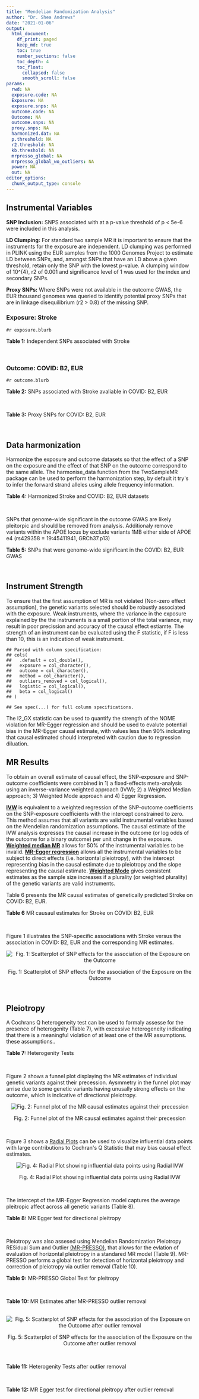 ```yaml
---
title: "Mendelian Randomization Analysis"
author: "Dr. Shea Andrews"
date: "2021-01-06"
output:
  html_document:
    df_print: paged
    keep_md: true
    toc: true
    number_sections: false
    toc_depth: 4
    toc_float:
      collapsed: false
      smooth_scroll: false
params:
  rwd: NA
  exposure.code: NA
  Exposure: NA
  exposure.snps: NA
  outcome.code: NA
  Outcome: NA
  outcome.snps: NA
  proxy.snps: NA
  harmonized.dat: NA
  p.threshold: NA
  r2.threshold: NA
  kb.threshold: NA
  mrpresso_global: NA
  mrpresso_global_wo_outliers: NA
  power: NA
  out: NA
editor_options:
  chunk_output_type: console
---
```







## Instrumental Variables
**SNP Inclusion:** SNPS associated with at a p-value threshold of p < 5e-6 were included in this analysis.
<br>

**LD Clumping:** For standard two sample MR it is important to ensure that the instruments for the exposure are independent. LD clumping was performed in PLINK using the EUR samples from the 1000 Genomes Project to estimate LD between SNPs, and, amongst SNPs that have an LD above a given threshold, retain only the SNP with the lowest p-value. A clumping window of 10^{4}, r2 of 0.001 and significance level of 1 was used for the index and secondary SNPs.
<br>

**Proxy SNPs:** Where SNPs were not available in the outcome GWAS, the EUR thousand genomes was queried to identify potential proxy SNPs that are in linkage disequilibrium (r2 > 0.8) of the missing SNP.
<br>

### Exposure: Stroke
`#r exposure.blurb`
<br>

**Table 1:** Independent SNPs associated with Stroke
<div data-pagedtable="false">
  <script data-pagedtable-source type="application/json">
{"columns":[{"label":["SNP"],"name":[1],"type":["chr"],"align":["left"]},{"label":["CHROM"],"name":[2],"type":["dbl"],"align":["right"]},{"label":["POS"],"name":[3],"type":["dbl"],"align":["right"]},{"label":["REF"],"name":[4],"type":["chr"],"align":["left"]},{"label":["ALT"],"name":[5],"type":["chr"],"align":["left"]},{"label":["AF"],"name":[6],"type":["dbl"],"align":["right"]},{"label":["BETA"],"name":[7],"type":["dbl"],"align":["right"]},{"label":["SE"],"name":[8],"type":["dbl"],"align":["right"]},{"label":["Z"],"name":[9],"type":["dbl"],"align":["right"]},{"label":["P"],"name":[10],"type":["dbl"],"align":["right"]},{"label":["N"],"name":[11],"type":["dbl"],"align":["right"]},{"label":["TRAIT"],"name":[12],"type":["chr"],"align":["left"]}],"data":[{"1":"rs1537407","2":"1","3":"3345705","4":"T","5":"C","6":"0.2016","7":"0.0662","8":"0.0131","9":"5.053440","10":"4.477e-07","11":"446696","12":"Stroke"},{"1":"rs17035646","2":"1","3":"10796547","4":"G","5":"A","6":"0.3514","7":"0.0522","8":"0.0096","9":"5.437500","10":"6.123e-08","11":"446696","12":"Stroke"},{"1":"rs12562305","2":"1","3":"60015280","4":"G","5":"A","6":"0.0722","7":"0.0882","8":"0.0188","9":"4.691489","10":"2.604e-06","11":"446696","12":"Stroke"},{"1":"rs72699046","2":"1","3":"113038761","4":"G","5":"C","6":"0.0824","7":"0.0897","8":"0.0171","9":"5.245614","10":"1.530e-07","11":"446696","12":"Stroke"},{"1":"rs11587860","2":"1","3":"156156951","4":"G","5":"C","6":"0.3545","7":"-0.0689","8":"0.0098","9":"-7.030612","10":"2.542e-12","11":"446696","12":"Stroke"},{"1":"rs7549874","2":"1","3":"203009634","4":"T","5":"C","6":"0.7132","7":"-0.0495","8":"0.0104","9":"-4.759620","10":"2.072e-06","11":"446696","12":"Stroke"},{"1":"rs114591768","2":"2","3":"20970309","4":"T","5":"C","6":"0.0111","7":"-0.3355","8":"0.0712","9":"-4.712080","10":"2.428e-06","11":"446696","12":"Stroke"},{"1":"rs72889922","2":"2","3":"173321704","4":"G","5":"A","6":"0.0150","7":"0.2504","8":"0.0535","9":"4.680374","10":"2.912e-06","11":"446696","12":"Stroke"},{"1":"rs57269940","2":"2","3":"206607700","4":"C","5":"T","6":"0.2773","7":"0.0499","8":"0.0108","9":"4.620370","10":"3.852e-06","11":"446696","12":"Stroke"},{"1":"rs12630390","2":"3","3":"141030543","4":"G","5":"A","6":"0.0407","7":"0.1184","8":"0.0256","9":"4.625000","10":"3.719e-06","11":"446696","12":"Stroke"},{"1":"rs10937513","2":"3","3":"191550504","4":"C","5":"A","6":"0.0610","7":"0.0989","8":"0.0197","9":"5.020305","10":"5.023e-07","11":"446696","12":"Stroke"},{"1":"rs79485249","2":"4","3":"55089870","4":"A","5":"C","6":"0.0722","7":"0.1021","8":"0.0200","9":"5.105000","10":"3.109e-07","11":"446696","12":"Stroke"},{"1":"rs2634074","2":"4","3":"111677041","4":"T","5":"A","6":"0.7885","7":"-0.0840","8":"0.0112","9":"-7.500000","10":"6.558e-14","11":"446696","12":"Stroke"},{"1":"rs34311906","2":"4","3":"113732090","4":"T","5":"C","6":"0.4011","7":"0.0548","8":"0.0108","9":"5.074070","10":"3.635e-07","11":"446696","12":"Stroke"},{"1":"rs2066864","2":"4","3":"155525695","4":"G","5":"A","6":"0.2455","7":"0.0562","8":"0.0106","9":"5.301887","10":"1.288e-07","11":"446696","12":"Stroke"},{"1":"rs6872625","2":"5","3":"3092254","4":"G","5":"T","6":"0.2381","7":"0.0510","8":"0.0111","9":"4.594595","10":"4.206e-06","11":"446696","12":"Stroke"},{"1":"rs147076266","2":"5","3":"62723814","4":"A","5":"G","6":"0.0155","7":"0.2051","8":"0.0443","9":"4.629800","10":"3.558e-06","11":"446696","12":"Stroke"},{"1":"rs79332111","2":"5","3":"85398495","4":"T","5":"C","6":"0.1195","7":"0.0661","8":"0.0145","9":"4.558620","10":"4.853e-06","11":"446696","12":"Stroke"},{"1":"rs11957829","2":"5","3":"121515195","4":"A","5":"G","6":"0.1685","7":"-0.0616","8":"0.0128","9":"-4.812500","10":"1.513e-06","11":"446696","12":"Stroke"},{"1":"rs2585193","2":"5","3":"126641770","4":"G","5":"A","6":"0.6842","7":"0.0504","8":"0.0098","9":"5.142857","10":"2.451e-07","11":"446696","12":"Stroke"},{"1":"rs2060213","2":"5","3":"137957814","4":"T","5":"C","6":"0.2444","7":"0.0523","8":"0.0108","9":"4.842590","10":"1.283e-06","11":"446696","12":"Stroke"},{"1":"rs11242678","2":"6","3":"1337180","4":"C","5":"T","6":"0.2551","7":"0.0643","8":"0.0105","9":"6.123810","10":"8.708e-10","11":"446696","12":"Stroke"},{"1":"rs35276016","2":"6","3":"24740789","4":"C","5":"T","6":"0.0851","7":"0.0984","8":"0.0184","9":"5.347826","10":"9.308e-08","11":"446696","12":"Stroke"},{"1":"rs4151702","2":"6","3":"36645988","4":"G","5":"C","6":"0.2000","7":"-0.0551","8":"0.0117","9":"-4.709402","10":"2.626e-06","11":"446696","12":"Stroke"},{"1":"rs9386182","2":"6","3":"147691069","4":"A","5":"T","6":"0.5032","7":"0.0467","8":"0.0102","9":"4.578430","10":"4.224e-06","11":"446696","12":"Stroke"},{"1":"rs2107595","2":"7","3":"19049388","4":"G","5":"A","6":"0.1671","7":"0.0803","8":"0.0121","9":"6.636364","10":"3.586e-11","11":"446696","12":"Stroke"},{"1":"rs42039","2":"7","3":"92244422","4":"C","5":"T","6":"0.2455","7":"-0.0574","8":"0.0110","9":"-5.218182","10":"1.645e-07","11":"446696","12":"Stroke"},{"1":"rs75630045","2":"7","3":"115508909","4":"G","5":"A","6":"0.0144","7":"0.2002","8":"0.0430","9":"4.655814","10":"3.293e-06","11":"446696","12":"Stroke"},{"1":"rs1549758","2":"7","3":"150695726","4":"T","5":"C","6":"0.6875","7":"-0.0532","8":"0.0104","9":"-5.115380","10":"3.109e-07","11":"446696","12":"Stroke"},{"1":"rs2978551","2":"8","3":"62148943","4":"C","5":"T","6":"0.3390","7":"0.0446","8":"0.0096","9":"4.645833","10":"3.389e-06","11":"446696","12":"Stroke"},{"1":"rs1537375","2":"9","3":"22116071","4":"T","5":"C","6":"0.5021","7":"0.0519","8":"0.0091","9":"5.703300","10":"1.241e-08","11":"446696","12":"Stroke"},{"1":"rs147861947","2":"9","3":"112599050","4":"A","5":"G","6":"0.0369","7":"-0.1342","8":"0.0293","9":"-4.580200","10":"4.512e-06","11":"446696","12":"Stroke"},{"1":"rs635634","2":"9","3":"136155000","4":"C","5":"T","6":"0.1907","7":"0.0685","8":"0.0126","9":"5.436508","10":"6.032e-08","11":"446696","12":"Stroke"},{"1":"rs10883926","2":"10","3":"105608838","4":"G","5":"A","6":"0.6028","7":"0.0503","8":"0.0094","9":"5.351064","10":"8.150e-08","11":"446696","12":"Stroke"},{"1":"rs2284665","2":"10","3":"124226630","4":"G","5":"T","6":"0.2145","7":"-0.0602","8":"0.0111","9":"-5.423423","10":"5.986e-08","11":"446696","12":"Stroke"},{"1":"rs7124178","2":"11","3":"9283278","4":"T","5":"C","6":"0.2477","7":"0.0524","8":"0.0107","9":"4.897200","10":"8.982e-07","11":"446696","12":"Stroke"},{"1":"rs60102266","2":"11","3":"15427364","4":"T","5":"C","6":"0.0565","7":"0.0954","8":"0.0201","9":"4.746270","10":"2.090e-06","11":"446696","12":"Stroke"},{"1":"rs475937","2":"11","3":"102687700","4":"A","5":"C","6":"0.8682","7":"-0.0757","8":"0.0137","9":"-5.525550","10":"2.916e-08","11":"446696","12":"Stroke"},{"1":"rs36053597","2":"11","3":"124606484","4":"C","5":"T","6":"0.1688","7":"0.0610","8":"0.0121","9":"5.041322","10":"4.553e-07","11":"446696","12":"Stroke"},{"1":"rs7294375","2":"12","3":"90247390","4":"T","5":"G","6":"0.2711","7":"0.0530","8":"0.0104","9":"5.096150","10":"3.330e-07","11":"446696","12":"Stroke"},{"1":"rs10774624","2":"12","3":"111833788","4":"G","5":"A","6":"0.5285","7":"-0.0654","8":"0.0094","9":"-6.957447","10":"4.042e-12","11":"446696","12":"Stroke"},{"1":"rs79280766","2":"12","3":"122633031","4":"G","5":"A","6":"0.0362","7":"0.1434","8":"0.0303","9":"4.732673","10":"2.197e-06","11":"446696","12":"Stroke"},{"1":"rs4942561","2":"13","3":"47209347","4":"G","5":"T","6":"0.7581","7":"0.0640","8":"0.0107","9":"5.981308","10":"2.048e-09","11":"446696","12":"Stroke"},{"1":"rs650724","2":"13","3":"110804809","4":"G","5":"A","6":"0.0938","7":"-0.0793","8":"0.0167","9":"-4.748503","10":"2.174e-06","11":"446696","12":"Stroke"},{"1":"rs4886564","2":"15","3":"78530837","4":"T","5":"C","6":"0.1299","7":"0.0653","8":"0.0138","9":"4.731880","10":"2.367e-06","11":"446696","12":"Stroke"},{"1":"rs34416434","2":"16","3":"73034906","4":"C","5":"T","6":"0.0472","7":"-0.1155","8":"0.0239","9":"-4.832636","10":"1.389e-06","11":"446696","12":"Stroke"},{"1":"rs12445022","2":"16","3":"87575332","4":"G","5":"A","6":"0.3346","7":"0.0520","8":"0.0098","9":"5.306122","10":"1.026e-07","11":"446696","12":"Stroke"},{"1":"rs117426542","2":"17","3":"39815758","4":"G","5":"A","6":"0.0309","7":"0.1487","8":"0.0310","9":"4.796774","10":"1.564e-06","11":"446696","12":"Stroke"},{"1":"rs7219031","2":"17","3":"56445908","4":"G","5":"A","6":"0.1933","7":"0.0596","8":"0.0116","9":"5.137931","10":"2.585e-07","11":"446696","12":"Stroke"},{"1":"rs8103309","2":"19","3":"11174935","4":"T","5":"C","6":"0.3446","7":"-0.0522","8":"0.0103","9":"-5.067960","10":"3.702e-07","11":"446696","12":"Stroke"}],"options":{"columns":{"min":{},"max":[10]},"rows":{"min":[10],"max":[10]},"pages":{}}}
  </script>
</div>
<br>

### Outcome: COVID: B2, EUR
`#r outcome.blurb`
<br>

**Table 2:** SNPs associated with Stroke avaliable in COVID: B2, EUR
<div data-pagedtable="false">
  <script data-pagedtable-source type="application/json">
{"columns":[{"label":["SNP"],"name":[1],"type":["chr"],"align":["left"]},{"label":["CHROM"],"name":[2],"type":["dbl"],"align":["right"]},{"label":["POS"],"name":[3],"type":["dbl"],"align":["right"]},{"label":["REF"],"name":[4],"type":["chr"],"align":["left"]},{"label":["ALT"],"name":[5],"type":["chr"],"align":["left"]},{"label":["AF"],"name":[6],"type":["dbl"],"align":["right"]},{"label":["BETA"],"name":[7],"type":["dbl"],"align":["right"]},{"label":["SE"],"name":[8],"type":["dbl"],"align":["right"]},{"label":["Z"],"name":[9],"type":["dbl"],"align":["right"]},{"label":["P"],"name":[10],"type":["dbl"],"align":["right"]},{"label":["N"],"name":[11],"type":["dbl"],"align":["right"]},{"label":["TRAIT"],"name":[12],"type":["chr"],"align":["left"]}],"data":[{"1":"rs1537407","2":"1","3":"3345705","4":"T","5":"C","6":"0.19720","7":"-0.02111300","8":"0.024656","9":"-0.856302726","10":"3.918e-01","11":"1876800","12":"COVID_B2__EUR"},{"1":"rs17035646","2":"1","3":"10796547","4":"G","5":"A","6":"0.35640","7":"-0.00014947","8":"0.020671","9":"-0.007230903","10":"9.942e-01","11":"1874819","12":"COVID_B2__EUR"},{"1":"rs12562305","2":"1","3":"60015280","4":"G","5":"A","6":"0.06719","7":"0.01738600","8":"0.038171","9":"0.455476671","10":"6.488e-01","11":"1876187","12":"COVID_B2__EUR"},{"1":"rs72699046","2":"1","3":"113038761","4":"G","5":"C","6":"0.08774","7":"0.02672000","8":"0.034336","9":"0.778191985","10":"4.365e-01","11":"1887477","12":"COVID_B2__EUR"},{"1":"rs11587860","2":"1","3":"156156951","4":"G","5":"C","6":"0.35930","7":"0.01394100","8":"0.020348","9":"0.685128760","10":"4.933e-01","11":"1876800","12":"COVID_B2__EUR"},{"1":"rs7549874","2":"1","3":"203009634","4":"T","5":"C","6":"0.72190","7":"0.02539300","8":"0.019396","9":"1.309187461","10":"1.905e-01","11":"1887477","12":"COVID_B2__EUR"},{"1":"rs114591768","2":"2","3":"20970309","4":"T","5":"C","6":"0.01061","7":"-0.00152970","8":"0.109100","9":"-0.014021082","10":"9.888e-01","11":"1851684","12":"COVID_B2__EUR"},{"1":"rs72889922","2":"2","3":"173321704","4":"G","5":"A","6":"0.01480","7":"-0.01264500","8":"0.074460","9":"-0.169822724","10":"8.652e-01","11":"1605647","12":"COVID_B2__EUR"},{"1":"rs57269940","2":"2","3":"206607700","4":"C","5":"T","6":"0.27300","7":"-0.00749690","8":"0.022144","9":"-0.338552204","10":"7.349e-01","11":"1876800","12":"COVID_B2__EUR"},{"1":"rs12630390","2":"3","3":"141030543","4":"G","5":"A","6":"0.04211","7":"0.04126000","8":"0.041293","9":"0.999200833","10":"3.177e-01","11":"1887477","12":"COVID_B2__EUR"},{"1":"rs10937513","2":"3","3":"191550504","4":"C","5":"A","6":"0.06243","7":"-0.06217200","8":"0.039121","9":"-1.589223179","10":"1.120e-01","11":"1886243","12":"COVID_B2__EUR"},{"1":"rs79485249","2":"4","3":"55089870","4":"A","5":"C","6":"0.06848","7":"0.02315300","8":"0.039456","9":"0.586805556","10":"5.573e-01","11":"1403027","12":"COVID_B2__EUR"},{"1":"rs2634074","2":"4","3":"111677041","4":"T","5":"A","6":"0.78170","7":"-0.00430380","8":"0.023069","9":"-0.186562053","10":"8.520e-01","11":"1877421","12":"COVID_B2__EUR"},{"1":"rs2066864","2":"4","3":"155525695","4":"G","5":"A","6":"0.24840","7":"-0.02773500","8":"0.020660","9":"-1.342449177","10":"1.794e-01","11":"1887477","12":"COVID_B2__EUR"},{"1":"rs6872625","2":"5","3":"3092254","4":"G","5":"T","6":"0.23640","7":"0.03689200","8":"0.023249","9":"1.586820939","10":"1.126e-01","11":"1876800","12":"COVID_B2__EUR"},{"1":"rs147076266","2":"5","3":"62723814","4":"A","5":"G","6":"0.01548","7":"0.01380800","8":"0.075080","9":"0.183910495","10":"8.541e-01","11":"1645551","12":"COVID_B2__EUR"},{"1":"rs79332111","2":"5","3":"85398495","4":"T","5":"C","6":"0.11980","7":"-0.05590500","8":"0.030991","9":"-1.803910813","10":"7.125e-02","11":"1424687","12":"COVID_B2__EUR"},{"1":"rs11957829","2":"5","3":"121515195","4":"A","5":"G","6":"0.17040","7":"-0.00415170","8":"0.024947","9":"-0.166420812","10":"8.678e-01","11":"1877421","12":"COVID_B2__EUR"},{"1":"rs2585193","2":"5","3":"126641770","4":"G","5":"A","6":"0.67500","7":"-0.01408800","8":"0.018881","9":"-0.746146920","10":"4.556e-01","11":"1886856","12":"COVID_B2__EUR"},{"1":"rs2060213","2":"5","3":"137957814","4":"T","5":"C","6":"0.24630","7":"-0.03526400","8":"0.023956","9":"-1.472032059","10":"1.410e-01","11":"1582179","12":"COVID_B2__EUR"},{"1":"rs11242678","2":"6","3":"1337180","4":"C","5":"T","6":"0.25720","7":"0.01828500","8":"0.020596","9":"0.887793746","10":"3.746e-01","11":"1886864","12":"COVID_B2__EUR"},{"1":"rs35276016","2":"6","3":"24740789","4":"C","5":"T","6":"0.09025","7":"0.03117800","8":"0.039827","9":"0.782835765","10":"4.337e-01","11":"1858593","12":"COVID_B2__EUR"},{"1":"rs4151702","2":"6","3":"36645988","4":"G","5":"C","6":"0.19650","7":"0.01534900","8":"0.021309","9":"0.720305974","10":"4.713e-01","11":"1887477","12":"COVID_B2__EUR"},{"1":"rs9386182","2":"6","3":"147691069","4":"A","5":"T","6":"0.52830","7":"-0.04449800","8":"0.022789","9":"-1.952608715","10":"5.086e-02","11":"719374","12":"COVID_B2__EUR"},{"1":"rs2107595","2":"7","3":"19049388","4":"G","5":"A","6":"0.16940","7":"0.02011800","8":"0.026663","9":"0.754528748","10":"4.505e-01","11":"1874184","12":"COVID_B2__EUR"},{"1":"rs42039","2":"7","3":"92244422","4":"C","5":"T","6":"0.24430","7":"0.00688810","8":"0.020075","9":"0.343118306","10":"7.315e-01","11":"1886864","12":"COVID_B2__EUR"},{"1":"rs75630045","2":"7","3":"115508909","4":"G","5":"A","6":"0.01417","7":"0.08133600","8":"0.077321","9":"1.051926385","10":"2.928e-01","11":"1882674","12":"COVID_B2__EUR"},{"1":"rs1549758","2":"7","3":"150695726","4":"T","5":"C","6":"0.70020","7":"0.00356290","8":"0.021931","9":"0.162459532","10":"8.709e-01","11":"1876800","12":"COVID_B2__EUR"},{"1":"rs2978551","2":"8","3":"62148943","4":"C","5":"T","6":"0.35240","7":"-0.00349450","8":"0.021164","9":"-0.165115290","10":"8.689e-01","11":"1874805","12":"COVID_B2__EUR"},{"1":"rs1537375","2":"9","3":"22116071","4":"T","5":"C","6":"0.48720","7":"-0.00636640","8":"0.018091","9":"-0.351909789","10":"7.249e-01","11":"1887477","12":"COVID_B2__EUR"},{"1":"rs147861947","2":"9","3":"112599050","4":"A","5":"G","6":"0.03797","7":"0.09471800","8":"0.055499","9":"1.706661381","10":"8.788e-02","11":"1859206","12":"COVID_B2__EUR"},{"1":"rs635634","2":"9","3":"136155000","4":"C","5":"T","6":"0.18700","7":"0.12520000","8":"0.023627","9":"5.299020000","10":"1.165e-07","11":"1877421","12":"COVID_B2__EUR"},{"1":"rs10883926","2":"10","3":"105608838","4":"G","5":"A","6":"0.60170","7":"0.01766000","8":"0.017795","9":"0.992413599","10":"3.210e-01","11":"1887477","12":"COVID_B2__EUR"},{"1":"rs2284665","2":"10","3":"124226630","4":"G","5":"T","6":"0.22740","7":"-0.01175900","8":"0.021126","9":"-0.556612705","10":"5.778e-01","11":"1887477","12":"COVID_B2__EUR"},{"1":"rs7124178","2":"11","3":"9283278","4":"T","5":"C","6":"0.23950","7":"0.00893480","8":"0.020036","9":"0.445937313","10":"6.556e-01","11":"1648766","12":"COVID_B2__EUR"},{"1":"rs60102266","2":"11","3":"15427364","4":"T","5":"C","6":"0.05931","7":"0.00129580","8":"0.038254","9":"0.033873582","10":"9.730e-01","11":"1887477","12":"COVID_B2__EUR"},{"1":"rs475937","2":"11","3":"102687700","4":"A","5":"C","6":"0.85160","7":"0.01758500","8":"0.027820","9":"0.632099209","10":"5.273e-01","11":"1877421","12":"COVID_B2__EUR"},{"1":"rs36053597","2":"11","3":"124606484","4":"C","5":"T","6":"0.16480","7":"-0.04859700","8":"0.023824","9":"-2.039833781","10":"4.137e-02","11":"1887477","12":"COVID_B2__EUR"},{"1":"rs7294375","2":"12","3":"90247390","4":"T","5":"G","6":"0.28140","7":"-0.00664790","8":"0.022452","9":"-0.296093889","10":"7.672e-01","11":"1874192","12":"COVID_B2__EUR"},{"1":"rs10774624","2":"12","3":"111833788","4":"G","5":"A","6":"0.52460","7":"0.03414000","8":"0.020533","9":"1.662689329","10":"9.637e-02","11":"1599773","12":"COVID_B2__EUR"},{"1":"rs79280766","2":"12","3":"122633031","4":"G","5":"A","6":"0.03855","7":"0.06756600","8":"0.051296","9":"1.317178727","10":"1.878e-01","11":"1886864","12":"COVID_B2__EUR"},{"1":"rs4942561","2":"13","3":"47209347","4":"G","5":"T","6":"0.75530","7":"-0.03675800","8":"0.020637","9":"-1.781169744","10":"7.489e-02","11":"1887477","12":"COVID_B2__EUR"},{"1":"rs650724","2":"13","3":"110804809","4":"G","5":"A","6":"0.08968","7":"-0.00973690","8":"0.033666","9":"-0.289220579","10":"7.724e-01","11":"1876187","12":"COVID_B2__EUR"},{"1":"rs4886564","2":"15","3":"78530837","4":"T","5":"C","6":"0.13800","7":"0.01587800","8":"0.028105","9":"0.564952855","10":"5.721e-01","11":"1876800","12":"COVID_B2__EUR"},{"1":"rs34416434","2":"16","3":"73034906","4":"C","5":"T","6":"0.04352","7":"-0.04568000","8":"0.039746","9":"-1.149298043","10":"2.504e-01","11":"1887477","12":"COVID_B2__EUR"},{"1":"rs12445022","2":"16","3":"87575332","4":"G","5":"A","6":"0.32930","7":"0.03026000","8":"0.020774","9":"1.456628478","10":"1.452e-01","11":"1874805","12":"COVID_B2__EUR"},{"1":"rs117426542","2":"17","3":"39815758","4":"G","5":"A","6":"0.03188","7":"0.10694000","8":"0.057946","9":"1.845511338","10":"6.496e-02","11":"1858593","12":"COVID_B2__EUR"},{"1":"rs7219031","2":"17","3":"56445908","4":"G","5":"A","6":"0.19440","7":"0.03211700","8":"0.025029","9":"1.283191498","10":"1.994e-01","11":"1149655","12":"COVID_B2__EUR"},{"1":"rs8103309","2":"19","3":"11174935","4":"T","5":"C","6":"0.33350","7":"0.06262700","8":"0.018093","9":"3.461393909","10":"5.375e-04","11":"1887477","12":"COVID_B2__EUR"},{"1":"rs34311906","2":"NA","3":"NA","4":"NA","5":"NA","6":"NA","7":"NA","8":"NA","9":"NA","10":"NA","11":"NA","12":"NA"}],"options":{"columns":{"min":{},"max":[10]},"rows":{"min":[10],"max":[10]},"pages":{}}}
  </script>
</div>
<br>

**Table 3:** Proxy SNPs for COVID: B2, EUR
<div data-pagedtable="false">
  <script data-pagedtable-source type="application/json">
{"columns":[{"label":["proxy.outcome"],"name":[1],"type":["lgl"],"align":["right"]},{"label":["target_snp"],"name":[2],"type":["chr"],"align":["left"]},{"label":["proxy_snp"],"name":[3],"type":["lgl"],"align":["right"]},{"label":["ld.r2"],"name":[4],"type":["lgl"],"align":["right"]},{"label":["Dprime"],"name":[5],"type":["lgl"],"align":["right"]},{"label":["ref.proxy"],"name":[6],"type":["lgl"],"align":["right"]},{"label":["alt.proxy"],"name":[7],"type":["lgl"],"align":["right"]},{"label":["CHROM"],"name":[8],"type":["lgl"],"align":["right"]},{"label":["POS"],"name":[9],"type":["lgl"],"align":["right"]},{"label":["ALT.proxy"],"name":[10],"type":["lgl"],"align":["right"]},{"label":["REF.proxy"],"name":[11],"type":["lgl"],"align":["right"]},{"label":["AF"],"name":[12],"type":["lgl"],"align":["right"]},{"label":["BETA"],"name":[13],"type":["lgl"],"align":["right"]},{"label":["SE"],"name":[14],"type":["lgl"],"align":["right"]},{"label":["P"],"name":[15],"type":["lgl"],"align":["right"]},{"label":["N"],"name":[16],"type":["lgl"],"align":["right"]},{"label":["ref"],"name":[17],"type":["lgl"],"align":["right"]},{"label":["alt"],"name":[18],"type":["lgl"],"align":["right"]},{"label":["ALT"],"name":[19],"type":["lgl"],"align":["right"]},{"label":["REF"],"name":[20],"type":["lgl"],"align":["right"]},{"label":["PHASE"],"name":[21],"type":["lgl"],"align":["right"]}],"data":[{"1":"NA","2":"rs34311906","3":"NA","4":"NA","5":"NA","6":"NA","7":"NA","8":"NA","9":"NA","10":"NA","11":"NA","12":"NA","13":"NA","14":"NA","15":"NA","16":"NA","17":"NA","18":"NA","19":"NA","20":"NA","21":"NA"}],"options":{"columns":{"min":{},"max":[10]},"rows":{"min":[10],"max":[10]},"pages":{}}}
  </script>
</div>
<br>

## Data harmonization
Harmonize the exposure and outcome datasets so that the effect of a SNP on the exposure and the effect of that SNP on the outcome correspond to the same allele. The harmonise_data function from the TwoSampleMR package can be used to perform the harmonization step, by default it try's to infer the forward strand alleles using allele frequency information.
<br>

**Table 4:** Harmonized Stroke and COVID: B2, EUR datasets
<div data-pagedtable="false">
  <script data-pagedtable-source type="application/json">
{"columns":[{"label":["SNP"],"name":[1],"type":["chr"],"align":["left"]},{"label":["effect_allele.exposure"],"name":[2],"type":["chr"],"align":["left"]},{"label":["other_allele.exposure"],"name":[3],"type":["chr"],"align":["left"]},{"label":["effect_allele.outcome"],"name":[4],"type":["chr"],"align":["left"]},{"label":["other_allele.outcome"],"name":[5],"type":["chr"],"align":["left"]},{"label":["beta.exposure"],"name":[6],"type":["dbl"],"align":["right"]},{"label":["beta.outcome"],"name":[7],"type":["dbl"],"align":["right"]},{"label":["eaf.exposure"],"name":[8],"type":["dbl"],"align":["right"]},{"label":["eaf.outcome"],"name":[9],"type":["dbl"],"align":["right"]},{"label":["remove"],"name":[10],"type":["lgl"],"align":["right"]},{"label":["palindromic"],"name":[11],"type":["lgl"],"align":["right"]},{"label":["ambiguous"],"name":[12],"type":["lgl"],"align":["right"]},{"label":["id.outcome"],"name":[13],"type":["chr"],"align":["left"]},{"label":["chr.outcome"],"name":[14],"type":["dbl"],"align":["right"]},{"label":["pos.outcome"],"name":[15],"type":["dbl"],"align":["right"]},{"label":["se.outcome"],"name":[16],"type":["dbl"],"align":["right"]},{"label":["z.outcome"],"name":[17],"type":["dbl"],"align":["right"]},{"label":["pval.outcome"],"name":[18],"type":["dbl"],"align":["right"]},{"label":["samplesize.outcome"],"name":[19],"type":["dbl"],"align":["right"]},{"label":["outcome"],"name":[20],"type":["chr"],"align":["left"]},{"label":["mr_keep.outcome"],"name":[21],"type":["lgl"],"align":["right"]},{"label":["pval_origin.outcome"],"name":[22],"type":["chr"],"align":["left"]},{"label":["chr.exposure"],"name":[23],"type":["dbl"],"align":["right"]},{"label":["pos.exposure"],"name":[24],"type":["dbl"],"align":["right"]},{"label":["se.exposure"],"name":[25],"type":["dbl"],"align":["right"]},{"label":["z.exposure"],"name":[26],"type":["dbl"],"align":["right"]},{"label":["pval.exposure"],"name":[27],"type":["dbl"],"align":["right"]},{"label":["samplesize.exposure"],"name":[28],"type":["dbl"],"align":["right"]},{"label":["exposure"],"name":[29],"type":["chr"],"align":["left"]},{"label":["mr_keep.exposure"],"name":[30],"type":["lgl"],"align":["right"]},{"label":["pval_origin.exposure"],"name":[31],"type":["chr"],"align":["left"]},{"label":["id.exposure"],"name":[32],"type":["chr"],"align":["left"]},{"label":["action"],"name":[33],"type":["dbl"],"align":["right"]},{"label":["mr_keep"],"name":[34],"type":["lgl"],"align":["right"]},{"label":["pt"],"name":[35],"type":["dbl"],"align":["right"]},{"label":["pleitropy_keep"],"name":[36],"type":["lgl"],"align":["right"]},{"label":["mrpresso_RSSobs"],"name":[37],"type":["dbl"],"align":["right"]},{"label":["mrpresso_pval"],"name":[38],"type":["chr"],"align":["left"]},{"label":["mrpresso_keep"],"name":[39],"type":["lgl"],"align":["right"]}],"data":[{"1":"rs10774624","2":"A","3":"G","4":"A","5":"G","6":"-0.0654","7":"0.03414000","8":"0.5285","9":"0.52460","10":"FALSE","11":"FALSE","12":"FALSE","13":"FAUPY8","14":"12","15":"111833788","16":"0.020533","17":"1.662689329","18":"9.637e-02","19":"1599773","20":"covidhgi2020B2v5alleur","21":"TRUE","22":"reported","23":"12","24":"111833788","25":"0.0094","26":"-6.957447","27":"4.042e-12","28":"446696","29":"Malik2018as","30":"TRUE","31":"reported","32":"zMARR8","33":"2","34":"TRUE","35":"5e-06","36":"TRUE","37":"1.243930e-03","38":"1","39":"TRUE"},{"1":"rs10883926","2":"A","3":"G","4":"A","5":"G","6":"0.0503","7":"0.01766000","8":"0.6028","9":"0.60170","10":"FALSE","11":"FALSE","12":"FALSE","13":"FAUPY8","14":"10","15":"105608838","16":"0.017795","17":"0.992413599","18":"3.210e-01","19":"1887477","20":"covidhgi2020B2v5alleur","21":"TRUE","22":"reported","23":"10","24":"105608838","25":"0.0094","26":"5.351064","27":"8.150e-08","28":"446696","29":"Malik2018as","30":"TRUE","31":"reported","32":"zMARR8","33":"2","34":"TRUE","35":"5e-06","36":"TRUE","37":"3.238111e-04","38":"1","39":"TRUE"},{"1":"rs10937513","2":"A","3":"C","4":"A","5":"C","6":"0.0989","7":"-0.06217200","8":"0.0610","9":"0.06243","10":"FALSE","11":"FALSE","12":"FALSE","13":"FAUPY8","14":"3","15":"191550504","16":"0.039121","17":"-1.589223179","18":"1.120e-01","19":"1886243","20":"covidhgi2020B2v5alleur","21":"TRUE","22":"reported","23":"3","24":"191550504","25":"0.0197","26":"5.020305","27":"5.023e-07","28":"446696","29":"Malik2018as","30":"TRUE","31":"reported","32":"zMARR8","33":"2","34":"TRUE","35":"5e-06","36":"TRUE","37":"4.031139e-03","38":"1","39":"TRUE"},{"1":"rs11242678","2":"T","3":"C","4":"T","5":"C","6":"0.0643","7":"0.01828500","8":"0.2551","9":"0.25720","10":"FALSE","11":"FALSE","12":"FALSE","13":"FAUPY8","14":"6","15":"1337180","16":"0.020596","17":"0.887793746","18":"3.746e-01","19":"1886864","20":"covidhgi2020B2v5alleur","21":"TRUE","22":"reported","23":"6","24":"1337180","25":"0.0105","26":"6.123810","27":"8.708e-10","28":"446696","29":"Malik2018as","30":"TRUE","31":"reported","32":"zMARR8","33":"2","34":"TRUE","35":"5e-06","36":"TRUE","37":"3.500182e-04","38":"1","39":"TRUE"},{"1":"rs114591768","2":"C","3":"T","4":"C","5":"T","6":"-0.3355","7":"-0.00152970","8":"0.0111","9":"0.01061","10":"FALSE","11":"FALSE","12":"FALSE","13":"FAUPY8","14":"2","15":"20970309","16":"0.109100","17":"-0.014021082","18":"9.888e-01","19":"1851684","20":"covidhgi2020B2v5alleur","21":"TRUE","22":"reported","23":"2","24":"20970309","25":"0.0712","26":"-4.712080","27":"2.428e-06","28":"446696","29":"Malik2018as","30":"TRUE","31":"reported","32":"zMARR8","33":"2","34":"TRUE","35":"5e-06","36":"TRUE","37":"1.073741e-06","38":"1","39":"TRUE"},{"1":"rs11587860","2":"C","3":"G","4":"C","5":"G","6":"-0.0689","7":"0.01394100","8":"0.3545","9":"0.35930","10":"FALSE","11":"TRUE","12":"FALSE","13":"FAUPY8","14":"1","15":"156156951","16":"0.020348","17":"0.685128760","18":"4.933e-01","19":"1876800","20":"covidhgi2020B2v5alleur","21":"TRUE","22":"reported","23":"1","24":"156156951","25":"0.0098","26":"-7.030612","27":"2.542e-12","28":"446696","29":"Malik2018as","30":"TRUE","31":"reported","32":"zMARR8","33":"2","34":"TRUE","35":"5e-06","36":"TRUE","37":"2.110194e-04","38":"1","39":"TRUE"},{"1":"rs117426542","2":"A","3":"G","4":"A","5":"G","6":"0.1487","7":"0.10694000","8":"0.0309","9":"0.03188","10":"FALSE","11":"FALSE","12":"FALSE","13":"FAUPY8","14":"17","15":"39815758","16":"0.057946","17":"1.845511338","18":"6.496e-02","19":"1858593","20":"covidhgi2020B2v5alleur","21":"TRUE","22":"reported","23":"17","24":"39815758","25":"0.0310","26":"4.796774","27":"1.564e-06","28":"446696","29":"Malik2018as","30":"TRUE","31":"reported","32":"zMARR8","33":"2","34":"TRUE","35":"5e-06","36":"TRUE","37":"1.183005e-02","38":"1","39":"TRUE"},{"1":"rs11957829","2":"G","3":"A","4":"G","5":"A","6":"-0.0616","7":"-0.00415170","8":"0.1685","9":"0.17040","10":"FALSE","11":"FALSE","12":"FALSE","13":"FAUPY8","14":"5","15":"121515195","16":"0.024947","17":"-0.166420812","18":"8.678e-01","19":"1877421","20":"covidhgi2020B2v5alleur","21":"TRUE","22":"reported","23":"5","24":"121515195","25":"0.0128","26":"-4.812500","27":"1.513e-06","28":"446696","29":"Malik2018as","30":"TRUE","31":"reported","32":"zMARR8","33":"2","34":"TRUE","35":"5e-06","36":"TRUE","37":"1.704220e-05","38":"1","39":"TRUE"},{"1":"rs12445022","2":"A","3":"G","4":"A","5":"G","6":"0.0520","7":"0.03026000","8":"0.3346","9":"0.32930","10":"FALSE","11":"FALSE","12":"FALSE","13":"FAUPY8","14":"16","15":"87575332","16":"0.020774","17":"1.456628478","18":"1.452e-01","19":"1874805","20":"covidhgi2020B2v5alleur","21":"TRUE","22":"reported","23":"16","24":"87575332","25":"0.0098","26":"5.306122","27":"1.026e-07","28":"446696","29":"Malik2018as","30":"TRUE","31":"reported","32":"zMARR8","33":"2","34":"TRUE","35":"5e-06","36":"TRUE","37":"9.444694e-04","38":"1","39":"TRUE"},{"1":"rs12562305","2":"A","3":"G","4":"A","5":"G","6":"0.0882","7":"0.01738600","8":"0.0722","9":"0.06719","10":"FALSE","11":"FALSE","12":"FALSE","13":"FAUPY8","14":"1","15":"60015280","16":"0.038171","17":"0.455476671","18":"6.488e-01","19":"1876187","20":"covidhgi2020B2v5alleur","21":"TRUE","22":"reported","23":"1","24":"60015280","25":"0.0188","26":"4.691489","27":"2.604e-06","28":"446696","29":"Malik2018as","30":"TRUE","31":"reported","32":"zMARR8","33":"2","34":"TRUE","35":"5e-06","36":"TRUE","37":"3.068629e-04","38":"1","39":"TRUE"},{"1":"rs12630390","2":"A","3":"G","4":"A","5":"G","6":"0.1184","7":"0.04126000","8":"0.0407","9":"0.04211","10":"FALSE","11":"FALSE","12":"FALSE","13":"FAUPY8","14":"3","15":"141030543","16":"0.041293","17":"0.999200833","18":"3.177e-01","19":"1887477","20":"covidhgi2020B2v5alleur","21":"TRUE","22":"reported","23":"3","24":"141030543","25":"0.0256","26":"4.625000","27":"3.719e-06","28":"446696","29":"Malik2018as","30":"TRUE","31":"reported","32":"zMARR8","33":"2","34":"TRUE","35":"5e-06","36":"TRUE","37":"1.769829e-03","38":"1","39":"TRUE"},{"1":"rs147076266","2":"G","3":"A","4":"G","5":"A","6":"0.2051","7":"0.01380800","8":"0.0155","9":"0.01548","10":"FALSE","11":"FALSE","12":"FALSE","13":"FAUPY8","14":"5","15":"62723814","16":"0.075080","17":"0.183910495","18":"8.541e-01","19":"1645551","20":"covidhgi2020B2v5alleur","21":"TRUE","22":"reported","23":"5","24":"62723814","25":"0.0443","26":"4.629800","27":"3.558e-06","28":"446696","29":"Malik2018as","30":"TRUE","31":"reported","32":"zMARR8","33":"2","34":"TRUE","35":"5e-06","36":"TRUE","37":"1.900144e-04","38":"1","39":"TRUE"},{"1":"rs147861947","2":"G","3":"A","4":"G","5":"A","6":"-0.1342","7":"0.09471800","8":"0.0369","9":"0.03797","10":"FALSE","11":"FALSE","12":"FALSE","13":"FAUPY8","14":"9","15":"112599050","16":"0.055499","17":"1.706661381","18":"8.788e-02","19":"1859206","20":"covidhgi2020B2v5alleur","21":"TRUE","22":"reported","23":"9","24":"112599050","25":"0.0293","26":"-4.580200","27":"4.512e-06","28":"446696","29":"Malik2018as","30":"TRUE","31":"reported","32":"zMARR8","33":"2","34":"TRUE","35":"5e-06","36":"TRUE","37":"9.321532e-03","38":"1","39":"TRUE"},{"1":"rs1537375","2":"C","3":"T","4":"C","5":"T","6":"0.0519","7":"-0.00636640","8":"0.5021","9":"0.48720","10":"FALSE","11":"FALSE","12":"FALSE","13":"FAUPY8","14":"9","15":"22116071","16":"0.018091","17":"-0.351909789","18":"7.249e-01","19":"1887477","20":"covidhgi2020B2v5alleur","21":"TRUE","22":"reported","23":"9","24":"22116071","25":"0.0091","26":"5.703300","27":"1.241e-08","28":"446696","29":"Malik2018as","30":"TRUE","31":"reported","32":"zMARR8","33":"2","34":"TRUE","35":"5e-06","36":"TRUE","37":"4.360206e-05","38":"1","39":"TRUE"},{"1":"rs1537407","2":"C","3":"T","4":"C","5":"T","6":"0.0662","7":"-0.02111300","8":"0.2016","9":"0.19720","10":"FALSE","11":"FALSE","12":"FALSE","13":"FAUPY8","14":"1","15":"3345705","16":"0.024656","17":"-0.856302726","18":"3.918e-01","19":"1876800","20":"covidhgi2020B2v5alleur","21":"TRUE","22":"reported","23":"1","24":"3345705","25":"0.0131","26":"5.053440","27":"4.477e-07","28":"446696","29":"Malik2018as","30":"TRUE","31":"reported","32":"zMARR8","33":"2","34":"TRUE","35":"5e-06","36":"TRUE","37":"4.693508e-04","38":"1","39":"TRUE"},{"1":"rs1549758","2":"C","3":"T","4":"C","5":"T","6":"-0.0532","7":"0.00356290","8":"0.6875","9":"0.70020","10":"FALSE","11":"FALSE","12":"FALSE","13":"FAUPY8","14":"7","15":"150695726","16":"0.021931","17":"0.162459532","18":"8.709e-01","19":"1876800","20":"covidhgi2020B2v5alleur","21":"TRUE","22":"reported","23":"7","24":"150695726","25":"0.0104","26":"-5.115380","27":"3.109e-07","28":"446696","29":"Malik2018as","30":"TRUE","31":"reported","32":"zMARR8","33":"2","34":"TRUE","35":"5e-06","36":"TRUE","37":"1.375142e-05","38":"1","39":"TRUE"},{"1":"rs17035646","2":"A","3":"G","4":"A","5":"G","6":"0.0522","7":"-0.00014947","8":"0.3514","9":"0.35640","10":"FALSE","11":"FALSE","12":"FALSE","13":"FAUPY8","14":"1","15":"10796547","16":"0.020671","17":"-0.007230903","18":"9.942e-01","19":"1874819","20":"covidhgi2020B2v5alleur","21":"TRUE","22":"reported","23":"1","24":"10796547","25":"0.0096","26":"5.437500","27":"6.123e-08","28":"446696","29":"Malik2018as","30":"TRUE","31":"reported","32":"zMARR8","33":"2","34":"TRUE","35":"5e-06","36":"TRUE","37":"5.519347e-08","38":"1","39":"TRUE"},{"1":"rs2060213","2":"C","3":"T","4":"C","5":"T","6":"0.0523","7":"-0.03526400","8":"0.2444","9":"0.24630","10":"FALSE","11":"FALSE","12":"FALSE","13":"FAUPY8","14":"5","15":"137957814","16":"0.023956","17":"-1.472032059","18":"1.410e-01","19":"1582179","20":"covidhgi2020B2v5alleur","21":"TRUE","22":"reported","23":"5","24":"137957814","25":"0.0108","26":"4.842590","27":"1.283e-06","28":"446696","29":"Malik2018as","30":"TRUE","31":"reported","32":"zMARR8","33":"2","34":"TRUE","35":"5e-06","36":"TRUE","37":"1.284212e-03","38":"1","39":"TRUE"},{"1":"rs2066864","2":"A","3":"G","4":"A","5":"G","6":"0.0562","7":"-0.02773500","8":"0.2455","9":"0.24840","10":"FALSE","11":"FALSE","12":"FALSE","13":"FAUPY8","14":"4","15":"155525695","16":"0.020660","17":"-1.342449177","18":"1.794e-01","19":"1887477","20":"covidhgi2020B2v5alleur","21":"TRUE","22":"reported","23":"4","24":"155525695","25":"0.0106","26":"5.301887","27":"1.288e-07","28":"446696","29":"Malik2018as","30":"TRUE","31":"reported","32":"zMARR8","33":"2","34":"TRUE","35":"5e-06","36":"TRUE","37":"8.080684e-04","38":"1","39":"TRUE"},{"1":"rs2107595","2":"A","3":"G","4":"A","5":"G","6":"0.0803","7":"0.02011800","8":"0.1671","9":"0.16940","10":"FALSE","11":"FALSE","12":"FALSE","13":"FAUPY8","14":"7","15":"19049388","16":"0.026663","17":"0.754528748","18":"4.505e-01","19":"1874184","20":"covidhgi2020B2v5alleur","21":"TRUE","22":"reported","23":"7","24":"19049388","25":"0.0121","26":"6.636364","27":"3.586e-11","28":"446696","29":"Malik2018as","30":"TRUE","31":"reported","32":"zMARR8","33":"2","34":"TRUE","35":"5e-06","36":"TRUE","37":"4.213961e-04","38":"1","39":"TRUE"},{"1":"rs2284665","2":"T","3":"G","4":"T","5":"G","6":"-0.0602","7":"-0.01175900","8":"0.2145","9":"0.22740","10":"FALSE","11":"FALSE","12":"FALSE","13":"FAUPY8","14":"10","15":"124226630","16":"0.021126","17":"-0.556612705","18":"5.778e-01","19":"1887477","20":"covidhgi2020B2v5alleur","21":"TRUE","22":"reported","23":"10","24":"124226630","25":"0.0111","26":"-5.423423","27":"5.986e-08","28":"446696","29":"Malik2018as","30":"TRUE","31":"reported","32":"zMARR8","33":"2","34":"TRUE","35":"5e-06","36":"TRUE","37":"1.426583e-04","38":"1","39":"TRUE"},{"1":"rs2585193","2":"A","3":"G","4":"A","5":"G","6":"0.0504","7":"-0.01408800","8":"0.6842","9":"0.67500","10":"FALSE","11":"FALSE","12":"FALSE","13":"FAUPY8","14":"5","15":"126641770","16":"0.018881","17":"-0.746146920","18":"4.556e-01","19":"1886856","20":"covidhgi2020B2v5alleur","21":"TRUE","22":"reported","23":"5","24":"126641770","25":"0.0098","26":"5.142857","27":"2.451e-07","28":"446696","29":"Malik2018as","30":"TRUE","31":"reported","32":"zMARR8","33":"2","34":"TRUE","35":"5e-06","36":"TRUE","37":"2.091594e-04","38":"1","39":"TRUE"},{"1":"rs2634074","2":"A","3":"T","4":"A","5":"T","6":"-0.0840","7":"-0.00430380","8":"0.7885","9":"0.78170","10":"FALSE","11":"TRUE","12":"FALSE","13":"FAUPY8","14":"4","15":"111677041","16":"0.023069","17":"-0.186562053","18":"8.520e-01","19":"1877421","20":"covidhgi2020B2v5alleur","21":"TRUE","22":"reported","23":"4","24":"111677041","25":"0.0112","26":"-7.500000","27":"6.558e-14","28":"446696","29":"Malik2018as","30":"TRUE","31":"reported","32":"zMARR8","33":"2","34":"TRUE","35":"5e-06","36":"TRUE","37":"1.882183e-05","38":"1","39":"TRUE"},{"1":"rs2978551","2":"T","3":"C","4":"T","5":"C","6":"0.0446","7":"-0.00349450","8":"0.3390","9":"0.35240","10":"FALSE","11":"FALSE","12":"FALSE","13":"FAUPY8","14":"8","15":"62148943","16":"0.021164","17":"-0.165115290","18":"8.689e-01","19":"1874805","20":"covidhgi2020B2v5alleur","21":"TRUE","22":"reported","23":"8","24":"62148943","25":"0.0096","26":"4.645833","27":"3.389e-06","28":"446696","29":"Malik2018as","30":"TRUE","31":"reported","32":"zMARR8","33":"2","34":"TRUE","35":"5e-06","36":"TRUE","37":"1.303130e-05","38":"1","39":"TRUE"},{"1":"rs34416434","2":"T","3":"C","4":"T","5":"C","6":"-0.1155","7":"-0.04568000","8":"0.0472","9":"0.04352","10":"FALSE","11":"FALSE","12":"FALSE","13":"FAUPY8","14":"16","15":"73034906","16":"0.039746","17":"-1.149298043","18":"2.504e-01","19":"1887477","20":"covidhgi2020B2v5alleur","21":"TRUE","22":"reported","23":"16","24":"73034906","25":"0.0239","26":"-4.832636","27":"1.389e-06","28":"446696","29":"Malik2018as","30":"TRUE","31":"reported","32":"zMARR8","33":"2","34":"TRUE","35":"5e-06","36":"TRUE","37":"2.174493e-03","38":"1","39":"TRUE"},{"1":"rs35276016","2":"T","3":"C","4":"T","5":"C","6":"0.0984","7":"0.03117800","8":"0.0851","9":"0.09025","10":"FALSE","11":"FALSE","12":"FALSE","13":"FAUPY8","14":"6","15":"24740789","16":"0.039827","17":"0.782835765","18":"4.337e-01","19":"1858593","20":"covidhgi2020B2v5alleur","21":"TRUE","22":"reported","23":"6","24":"24740789","25":"0.0184","26":"5.347826","27":"9.308e-08","28":"446696","29":"Malik2018as","30":"TRUE","31":"reported","32":"zMARR8","33":"2","34":"TRUE","35":"5e-06","36":"TRUE","37":"9.972127e-04","38":"1","39":"TRUE"},{"1":"rs36053597","2":"T","3":"C","4":"T","5":"C","6":"0.0610","7":"-0.04859700","8":"0.1688","9":"0.16480","10":"FALSE","11":"FALSE","12":"FALSE","13":"FAUPY8","14":"11","15":"124606484","16":"0.023824","17":"-2.039833781","18":"4.137e-02","19":"1887477","20":"covidhgi2020B2v5alleur","21":"TRUE","22":"reported","23":"11","24":"124606484","25":"0.0121","26":"5.041322","27":"4.553e-07","28":"446696","29":"Malik2018as","30":"TRUE","31":"reported","32":"zMARR8","33":"2","34":"TRUE","35":"5e-06","36":"TRUE","37":"2.462770e-03","38":"1","39":"TRUE"},{"1":"rs4151702","2":"C","3":"G","4":"C","5":"G","6":"-0.0551","7":"0.01534900","8":"0.2000","9":"0.19650","10":"FALSE","11":"TRUE","12":"FALSE","13":"FAUPY8","14":"6","15":"36645988","16":"0.021309","17":"0.720305974","18":"4.713e-01","19":"1887477","20":"covidhgi2020B2v5alleur","21":"TRUE","22":"reported","23":"6","24":"36645988","25":"0.0117","26":"-4.709402","27":"2.626e-06","28":"446696","29":"Malik2018as","30":"TRUE","31":"reported","32":"zMARR8","33":"2","34":"TRUE","35":"5e-06","36":"TRUE","37":"2.476495e-04","38":"1","39":"TRUE"},{"1":"rs42039","2":"T","3":"C","4":"T","5":"C","6":"-0.0574","7":"0.00688810","8":"0.2455","9":"0.24430","10":"FALSE","11":"FALSE","12":"FALSE","13":"FAUPY8","14":"7","15":"92244422","16":"0.020075","17":"0.343118306","18":"7.315e-01","19":"1886864","20":"covidhgi2020B2v5alleur","21":"TRUE","22":"reported","23":"7","24":"92244422","25":"0.0110","26":"-5.218182","27":"1.645e-07","28":"446696","29":"Malik2018as","30":"TRUE","31":"reported","32":"zMARR8","33":"2","34":"TRUE","35":"5e-06","36":"TRUE","37":"5.105281e-05","38":"1","39":"TRUE"},{"1":"rs475937","2":"C","3":"A","4":"C","5":"A","6":"-0.0757","7":"0.01758500","8":"0.8682","9":"0.85160","10":"FALSE","11":"FALSE","12":"FALSE","13":"FAUPY8","14":"11","15":"102687700","16":"0.027820","17":"0.632099209","18":"5.273e-01","19":"1877421","20":"covidhgi2020B2v5alleur","21":"TRUE","22":"reported","23":"11","24":"102687700","25":"0.0137","26":"-5.525550","27":"2.916e-08","28":"446696","29":"Malik2018as","30":"TRUE","31":"reported","32":"zMARR8","33":"2","34":"TRUE","35":"5e-06","36":"TRUE","37":"3.271523e-04","38":"1","39":"TRUE"},{"1":"rs4886564","2":"C","3":"T","4":"C","5":"T","6":"0.0653","7":"0.01587800","8":"0.1299","9":"0.13800","10":"FALSE","11":"FALSE","12":"FALSE","13":"FAUPY8","14":"15","15":"78530837","16":"0.028105","17":"0.564952855","18":"5.721e-01","19":"1876800","20":"covidhgi2020B2v5alleur","21":"TRUE","22":"reported","23":"15","24":"78530837","25":"0.0138","26":"4.731880","27":"2.367e-06","28":"446696","29":"Malik2018as","30":"TRUE","31":"reported","32":"zMARR8","33":"2","34":"TRUE","35":"5e-06","36":"TRUE","37":"2.567988e-04","38":"1","39":"TRUE"},{"1":"rs4942561","2":"T","3":"G","4":"T","5":"G","6":"0.0640","7":"-0.03675800","8":"0.7581","9":"0.75530","10":"FALSE","11":"FALSE","12":"FALSE","13":"FAUPY8","14":"13","15":"47209347","16":"0.020637","17":"-1.781169744","18":"7.489e-02","19":"1887477","20":"covidhgi2020B2v5alleur","21":"TRUE","22":"reported","23":"13","24":"47209347","25":"0.0107","26":"5.981308","27":"2.048e-09","28":"446696","29":"Malik2018as","30":"TRUE","31":"reported","32":"zMARR8","33":"2","34":"TRUE","35":"5e-06","36":"TRUE","37":"1.436757e-03","38":"1","39":"TRUE"},{"1":"rs57269940","2":"T","3":"C","4":"T","5":"C","6":"0.0499","7":"-0.00749690","8":"0.2773","9":"0.27300","10":"FALSE","11":"FALSE","12":"FALSE","13":"FAUPY8","14":"2","15":"206607700","16":"0.022144","17":"-0.338552204","18":"7.349e-01","19":"1876800","20":"covidhgi2020B2v5alleur","21":"TRUE","22":"reported","23":"2","24":"206607700","25":"0.0108","26":"4.620370","27":"3.852e-06","28":"446696","29":"Malik2018as","30":"TRUE","31":"reported","32":"zMARR8","33":"2","34":"TRUE","35":"5e-06","36":"TRUE","37":"5.908371e-05","38":"1","39":"TRUE"},{"1":"rs60102266","2":"C","3":"T","4":"C","5":"T","6":"0.0954","7":"0.00129580","8":"0.0565","9":"0.05931","10":"FALSE","11":"FALSE","12":"FALSE","13":"FAUPY8","14":"11","15":"15427364","16":"0.038254","17":"0.033873582","18":"9.730e-01","19":"1887477","20":"covidhgi2020B2v5alleur","21":"TRUE","22":"reported","23":"11","24":"15427364","25":"0.0201","26":"4.746270","27":"2.090e-06","28":"446696","29":"Malik2018as","30":"TRUE","31":"reported","32":"zMARR8","33":"2","34":"TRUE","35":"5e-06","36":"TRUE","37":"1.365028e-06","38":"1","39":"TRUE"},{"1":"rs635634","2":"T","3":"C","4":"T","5":"C","6":"0.0685","7":"0.12520000","8":"0.1907","9":"0.18700","10":"FALSE","11":"FALSE","12":"FALSE","13":"FAUPY8","14":"9","15":"136155000","16":"0.023627","17":"5.299020000","18":"1.165e-07","19":"1877421","20":"covidhgi2020B2v5alleur","21":"TRUE","22":"reported","23":"9","24":"136155000","25":"0.0126","26":"5.436508","27":"6.032e-08","28":"446696","29":"Malik2018as","30":"TRUE","31":"reported","32":"zMARR8","33":"2","34":"TRUE","35":"5e-06","36":"TRUE","37":"1.643224e-02","38":"<0.0048","39":"FALSE"},{"1":"rs650724","2":"A","3":"G","4":"A","5":"G","6":"-0.0793","7":"-0.00973690","8":"0.0938","9":"0.08968","10":"FALSE","11":"FALSE","12":"FALSE","13":"FAUPY8","14":"13","15":"110804809","16":"0.033666","17":"-0.289220579","18":"7.724e-01","19":"1876187","20":"covidhgi2020B2v5alleur","21":"TRUE","22":"reported","23":"13","24":"110804809","25":"0.0167","26":"-4.748503","27":"2.174e-06","28":"446696","29":"Malik2018as","30":"TRUE","31":"reported","32":"zMARR8","33":"2","34":"TRUE","35":"5e-06","36":"TRUE","37":"9.543903e-05","38":"1","39":"TRUE"},{"1":"rs6872625","2":"T","3":"G","4":"T","5":"G","6":"0.0510","7":"0.03689200","8":"0.2381","9":"0.23640","10":"FALSE","11":"FALSE","12":"FALSE","13":"FAUPY8","14":"5","15":"3092254","16":"0.023249","17":"1.586820939","18":"1.126e-01","19":"1876800","20":"covidhgi2020B2v5alleur","21":"TRUE","22":"reported","23":"5","24":"3092254","25":"0.0111","26":"4.594595","27":"4.206e-06","28":"446696","29":"Malik2018as","30":"TRUE","31":"reported","32":"zMARR8","33":"2","34":"TRUE","35":"5e-06","36":"TRUE","37":"1.393427e-03","38":"1","39":"TRUE"},{"1":"rs7124178","2":"C","3":"T","4":"C","5":"T","6":"0.0524","7":"0.00893480","8":"0.2477","9":"0.23950","10":"FALSE","11":"FALSE","12":"FALSE","13":"FAUPY8","14":"11","15":"9283278","16":"0.020036","17":"0.445937313","18":"6.556e-01","19":"1648766","20":"covidhgi2020B2v5alleur","21":"TRUE","22":"reported","23":"11","24":"9283278","25":"0.0107","26":"4.897200","27":"8.982e-07","28":"446696","29":"Malik2018as","30":"TRUE","31":"reported","32":"zMARR8","33":"2","34":"TRUE","35":"5e-06","36":"TRUE","37":"8.155429e-05","38":"1","39":"TRUE"},{"1":"rs7219031","2":"A","3":"G","4":"A","5":"G","6":"0.0596","7":"0.03211700","8":"0.1933","9":"0.19440","10":"FALSE","11":"FALSE","12":"FALSE","13":"FAUPY8","14":"17","15":"56445908","16":"0.025029","17":"1.283191498","18":"1.994e-01","19":"1149655","20":"covidhgi2020B2v5alleur","21":"TRUE","22":"reported","23":"17","24":"56445908","25":"0.0116","26":"5.137931","27":"2.585e-07","28":"446696","29":"Malik2018as","30":"TRUE","31":"reported","32":"zMARR8","33":"2","34":"TRUE","35":"5e-06","36":"TRUE","37":"1.059797e-03","38":"1","39":"TRUE"},{"1":"rs72699046","2":"C","3":"G","4":"C","5":"G","6":"0.0897","7":"0.02672000","8":"0.0824","9":"0.08774","10":"FALSE","11":"TRUE","12":"FALSE","13":"FAUPY8","14":"1","15":"113038761","16":"0.034336","17":"0.778191985","18":"4.365e-01","19":"1887477","20":"covidhgi2020B2v5alleur","21":"TRUE","22":"reported","23":"1","24":"113038761","25":"0.0171","26":"5.245614","27":"1.530e-07","28":"446696","29":"Malik2018as","30":"TRUE","31":"reported","32":"zMARR8","33":"2","34":"TRUE","35":"5e-06","36":"TRUE","37":"7.350600e-04","38":"1","39":"TRUE"},{"1":"rs72889922","2":"A","3":"G","4":"A","5":"G","6":"0.2504","7":"-0.01264500","8":"0.0150","9":"0.01480","10":"FALSE","11":"FALSE","12":"FALSE","13":"FAUPY8","14":"2","15":"173321704","16":"0.074460","17":"-0.169822724","18":"8.652e-01","19":"1605647","20":"covidhgi2020B2v5alleur","21":"TRUE","22":"reported","23":"2","24":"173321704","25":"0.0535","26":"4.680374","27":"2.912e-06","28":"446696","29":"Malik2018as","30":"TRUE","31":"reported","32":"zMARR8","33":"2","34":"TRUE","35":"5e-06","36":"TRUE","37":"1.814924e-04","38":"1","39":"TRUE"},{"1":"rs7294375","2":"G","3":"T","4":"G","5":"T","6":"0.0530","7":"-0.00664790","8":"0.2711","9":"0.28140","10":"FALSE","11":"FALSE","12":"FALSE","13":"FAUPY8","14":"12","15":"90247390","16":"0.022452","17":"-0.296093889","18":"7.672e-01","19":"1874192","20":"covidhgi2020B2v5alleur","21":"TRUE","22":"reported","23":"12","24":"90247390","25":"0.0104","26":"5.096150","27":"3.330e-07","28":"446696","29":"Malik2018as","30":"TRUE","31":"reported","32":"zMARR8","33":"2","34":"TRUE","35":"5e-06","36":"TRUE","37":"4.678253e-05","38":"1","39":"TRUE"},{"1":"rs7549874","2":"C","3":"T","4":"C","5":"T","6":"-0.0495","7":"0.02539300","8":"0.7132","9":"0.72190","10":"FALSE","11":"FALSE","12":"FALSE","13":"FAUPY8","14":"1","15":"203009634","16":"0.019396","17":"1.309187461","18":"1.905e-01","19":"1887477","20":"covidhgi2020B2v5alleur","21":"TRUE","22":"reported","23":"1","24":"203009634","25":"0.0104","26":"-4.759620","27":"2.072e-06","28":"446696","29":"Malik2018as","30":"TRUE","31":"reported","32":"zMARR8","33":"2","34":"TRUE","35":"5e-06","36":"TRUE","37":"6.736886e-04","38":"1","39":"TRUE"},{"1":"rs75630045","2":"A","3":"G","4":"A","5":"G","6":"0.2002","7":"0.08133600","8":"0.0144","9":"0.01417","10":"FALSE","11":"FALSE","12":"FALSE","13":"FAUPY8","14":"7","15":"115508909","16":"0.077321","17":"1.051926385","18":"2.928e-01","19":"1882674","20":"covidhgi2020B2v5alleur","21":"TRUE","22":"reported","23":"7","24":"115508909","25":"0.0430","26":"4.655814","27":"3.293e-06","28":"446696","29":"Malik2018as","30":"TRUE","31":"reported","32":"zMARR8","33":"2","34":"TRUE","35":"5e-06","36":"TRUE","37":"6.825325e-03","38":"1","39":"TRUE"},{"1":"rs79280766","2":"A","3":"G","4":"A","5":"G","6":"0.1434","7":"0.06756600","8":"0.0362","9":"0.03855","10":"FALSE","11":"FALSE","12":"FALSE","13":"FAUPY8","14":"12","15":"122633031","16":"0.051296","17":"1.317178727","18":"1.878e-01","19":"1886864","20":"covidhgi2020B2v5alleur","21":"TRUE","22":"reported","23":"12","24":"122633031","25":"0.0303","26":"4.732673","27":"2.197e-06","28":"446696","29":"Malik2018as","30":"TRUE","31":"reported","32":"zMARR8","33":"2","34":"TRUE","35":"5e-06","36":"TRUE","37":"4.745746e-03","38":"1","39":"TRUE"},{"1":"rs79332111","2":"C","3":"T","4":"C","5":"T","6":"0.0661","7":"-0.05590500","8":"0.1195","9":"0.11980","10":"FALSE","11":"FALSE","12":"FALSE","13":"FAUPY8","14":"5","15":"85398495","16":"0.030991","17":"-1.803910813","18":"7.125e-02","19":"1424687","20":"covidhgi2020B2v5alleur","21":"TRUE","22":"reported","23":"5","24":"85398495","25":"0.0145","26":"4.558620","27":"4.853e-06","28":"446696","29":"Malik2018as","30":"TRUE","31":"reported","32":"zMARR8","33":"2","34":"TRUE","35":"5e-06","36":"TRUE","37":"3.220480e-03","38":"1","39":"TRUE"},{"1":"rs79485249","2":"C","3":"A","4":"C","5":"A","6":"0.1021","7":"0.02315300","8":"0.0722","9":"0.06848","10":"FALSE","11":"FALSE","12":"FALSE","13":"FAUPY8","14":"4","15":"55089870","16":"0.039456","17":"0.586805556","18":"5.573e-01","19":"1403027","20":"covidhgi2020B2v5alleur","21":"TRUE","22":"reported","23":"4","24":"55089870","25":"0.0200","26":"5.105000","27":"3.109e-07","28":"446696","29":"Malik2018as","30":"TRUE","31":"reported","32":"zMARR8","33":"2","34":"TRUE","35":"5e-06","36":"TRUE","37":"5.496762e-04","38":"1","39":"TRUE"},{"1":"rs8103309","2":"C","3":"T","4":"C","5":"T","6":"-0.0522","7":"0.06262700","8":"0.3446","9":"0.33350","10":"FALSE","11":"FALSE","12":"FALSE","13":"FAUPY8","14":"19","15":"11174935","16":"0.018093","17":"3.461393909","18":"5.375e-04","19":"1887477","20":"covidhgi2020B2v5alleur","21":"TRUE","22":"reported","23":"19","24":"11174935","25":"0.0103","26":"-5.067960","27":"3.702e-07","28":"446696","29":"Malik2018as","30":"TRUE","31":"reported","32":"zMARR8","33":"2","34":"TRUE","35":"5e-06","36":"TRUE","37":"4.127303e-03","38":"0.0288","39":"FALSE"},{"1":"rs9386182","2":"T","3":"A","4":"T","5":"A","6":"0.0467","7":"-0.04449800","8":"0.5032","9":"0.52830","10":"FALSE","11":"TRUE","12":"TRUE","13":"FAUPY8","14":"6","15":"147691069","16":"0.022789","17":"-1.952608715","18":"5.086e-02","19":"719374","20":"covidhgi2020B2v5alleur","21":"TRUE","22":"reported","23":"6","24":"147691069","25":"0.0102","26":"4.578430","27":"4.224e-06","28":"446696","29":"Malik2018as","30":"TRUE","31":"reported","32":"zMARR8","33":"2","34":"FALSE","35":"5e-06","36":"TRUE","37":"NA","38":"NA","39":"NA"}],"options":{"columns":{"min":{},"max":[10]},"rows":{"min":[10],"max":[10]},"pages":{}}}
  </script>
</div>
<br>

SNPs that genome-wide significant in the outcome GWAS are likely pleitorpic and should be removed from analysis. Additionaly remove variants within the APOE locus by exclude variants 1MB either side of APOE e4 (rs429358 = 19:45411941, GRCh37.p13)
<br>


**Table 5:** SNPs that were genome-wide significant in the COVID: B2, EUR GWAS
<div data-pagedtable="false">
  <script data-pagedtable-source type="application/json">
{"columns":[{"label":["SNP"],"name":[1],"type":["chr"],"align":["left"]},{"label":["chr.outcome"],"name":[2],"type":["dbl"],"align":["right"]},{"label":["pos.outcome"],"name":[3],"type":["dbl"],"align":["right"]},{"label":["pval.exposure"],"name":[4],"type":["dbl"],"align":["right"]},{"label":["pval.outcome"],"name":[5],"type":["dbl"],"align":["right"]}],"data":[],"options":{"columns":{"min":{},"max":[10]},"rows":{"min":[10],"max":[10]},"pages":{}}}
  </script>
</div>
<br>


## Instrument Strength
To ensure that the first assumption of MR is not violated (Non-zero effect assumption), the genetic variants selected should be robustly associated with the exposure. Weak instruments, where the variance in the exposure explained by the the instruments is a small portion of the total variance, may result in poor precission and accuracy of the causal effect estiamte. The strength of an instrument can be evaluated using the F statistic, if F is less than 10, this is an indication of weak instrument.


```
## Parsed with column specification:
## cols(
##   .default = col_double(),
##   exposure = col_character(),
##   outcome = col_character(),
##   method = col_character(),
##   outliers_removed = col_logical(),
##   logistic = col_logical(),
##   beta = col_logical()
## )
```

```
## See spec(...) for full column specifications.
```

<div data-pagedtable="false">
  <script data-pagedtable-source type="application/json">
{"columns":[{"label":["outliers_removed"],"name":[1],"type":["lgl"],"align":["right"]},{"label":["pve.exposure"],"name":[2],"type":["dbl"],"align":["right"]},{"label":["F"],"name":[3],"type":["dbl"],"align":["right"]},{"label":["Alpha"],"name":[4],"type":["dbl"],"align":["right"]},{"label":["NCP"],"name":[5],"type":["dbl"],"align":["right"]},{"label":["Power"],"name":[6],"type":["dbl"],"align":["right"]}],"data":[{"1":"FALSE","2":"0.002934894","3":"27.39000","4":"0.05","5":"0.008675604","6":"0.05099440"},{"1":"TRUE","2":"0.002811234","3":"27.37336","4":"0.05","5":"0.199528929","6":"0.07315439"}],"options":{"columns":{"min":{},"max":[10]},"rows":{"min":[10],"max":[10]},"pages":{}}}
  </script>
</div>

The I2_GX statistic can be used to quantify the strength of the NOME violation for MR-Egger regression and should be used to evalute potential bias in the MR-Egger causal estimate, with values less then 90% indicating that causal estimated should interpreted with caution due to regression diluation.

<div data-pagedtable="false">
  <script data-pagedtable-source type="application/json">
{"columns":[{"label":["outliers_removed"],"name":[1],"type":["lgl"],"align":["right"]},{"label":["Isq_gx"],"name":[2],"type":["dbl"],"align":["right"]}],"data":[{"1":"FALSE","2":"0"},{"1":"TRUE","2":"NA"}],"options":{"columns":{"min":{},"max":[10]},"rows":{"min":[10],"max":[10]},"pages":{}}}
  </script>
</div>


##  MR Results
To obtain an overall estimate of causal effect, the SNP-exposure and SNP-outcome coefficients were combined in 1) a fixed-effects meta-analysis using an inverse-variance weighted approach (IVW); 2) a Weighted Median approach; 3) Weighted Mode approach and 4) Egger Regression.


[**IVW**](https://doi.org/10.1002/gepi.21758) is equivalent to a weighted regression of the SNP-outcome coefficients on the SNP-exposure coefficients with the intercept constrained to zero. This method assumes that all variants are valid instrumental variables based on the Mendelian randomization assumptions. The causal estimate of the IVW analysis expresses the causal increase in the outcome (or log odds of the outcome for a binary outcome) per unit change in the exposure. [**Weighted median MR**](https://doi.org/10.1002/gepi.21965) allows for 50% of the instrumental variables to be invalid. [**MR-Egger regression**](https://doi.org/10.1093/ije/dyw220) allows all the instrumental variables to be subject to direct effects (i.e. horizontal pleiotropy), with the intercept representing bias in the causal estimate due to pleiotropy and the slope representing the causal estimate. [**Weighted Mode**](https://doi.org/10.1093/ije/dyx102) gives consistent estimates as the sample size increases if a plurality (or weighted plurality) of the genetic variants are valid instruments.
<br>



Table 6 presents the MR causal estimates of genetically predicted Stroke on COVID: B2, EUR.
<br>

**Table 6** MR causaul estimates for Stroke on COVID: B2, EUR
<div data-pagedtable="false">
  <script data-pagedtable-source type="application/json">
{"columns":[{"label":["id.exposure"],"name":[1],"type":["chr"],"align":["left"]},{"label":["id.outcome"],"name":[2],"type":["chr"],"align":["left"]},{"label":["outcome"],"name":[3],"type":["fctr"],"align":["left"]},{"label":["exposure"],"name":[4],"type":["fctr"],"align":["left"]},{"label":["method"],"name":[5],"type":["fctr"],"align":["left"]},{"label":["nsnp"],"name":[6],"type":["int"],"align":["right"]},{"label":["b"],"name":[7],"type":["dbl"],"align":["right"]},{"label":["se"],"name":[8],"type":["dbl"],"align":["right"]},{"label":["pval"],"name":[9],"type":["dbl"],"align":["right"]}],"data":[{"1":"zMARR8","2":"FAUPY8","3":"covidhgi2020B2v5alleur","4":"Malik2018as","5":"Inverse variance weighted (fixed effects)","6":"48","7":"0.001554785","8":"0.05359318","9":"0.9768559"},{"1":"zMARR8","2":"FAUPY8","3":"covidhgi2020B2v5alleur","4":"Malik2018as","5":"Weighted median","6":"48","7":"0.009361001","8":"0.08132787","9":"0.9083643"},{"1":"zMARR8","2":"FAUPY8","3":"covidhgi2020B2v5alleur","4":"Malik2018as","5":"Weighted mode","6":"48","7":"0.069814832","8":"0.16906778","9":"0.6815285"},{"1":"zMARR8","2":"FAUPY8","3":"covidhgi2020B2v5alleur","4":"Malik2018as","5":"MR Egger","6":"48","7":"0.303045441","8":"0.21121864","9":"0.1581233"}],"options":{"columns":{"min":{},"max":[10]},"rows":{"min":[10],"max":[10]},"pages":{}}}
  </script>
</div>
<br>

Figure 1 illustrates the SNP-specific associations with Stroke versus the association in COVID: B2, EUR and the corresponding MR estimates.
<br>

<div class="figure" style="text-align: center">
<img src="/sc/arion/projects/LOAD/shea/Projects/MRcovid/results/MRcovideur/Malik2018as/covidhgi2020B2v5alleur/Malik2018as_5e-6_covidhgi2020B2v5alleur_MR_Analaysis_files/figure-html/scatter_plot-1.png" alt="Fig. 1: Scatterplot of SNP effects for the association of the Exposure on the Outcome"  />
<p class="caption">Fig. 1: Scatterplot of SNP effects for the association of the Exposure on the Outcome</p>
</div>
<br>


## Pleiotropy
A Cochrans Q heterogeneity test can be used to formaly assesse for the presence of heterogenity (Table 7), with excessive heterogeneity indicating that there is a meaningful violation of at least one of the MR assumptions.
these assumptions..
<br>

**Table 7:** Heterogenity Tests
<div data-pagedtable="false">
  <script data-pagedtable-source type="application/json">
{"columns":[{"label":["id.exposure"],"name":[1],"type":["chr"],"align":["left"]},{"label":["id.outcome"],"name":[2],"type":["chr"],"align":["left"]},{"label":["outcome"],"name":[3],"type":["fctr"],"align":["left"]},{"label":["exposure"],"name":[4],"type":["fctr"],"align":["left"]},{"label":["method"],"name":[5],"type":["fctr"],"align":["left"]},{"label":["Q"],"name":[6],"type":["dbl"],"align":["right"]},{"label":["Q_df"],"name":[7],"type":["dbl"],"align":["right"]},{"label":["Q_pval"],"name":[8],"type":["dbl"],"align":["right"]}],"data":[{"1":"zMARR8","2":"FAUPY8","3":"covidhgi2020B2v5alleur","4":"Malik2018as","5":"MR Egger","6":"83.52339","7":"46","8":"0.0005946117"},{"1":"zMARR8","2":"FAUPY8","3":"covidhgi2020B2v5alleur","4":"Malik2018as","5":"Inverse variance weighted","6":"87.71251","7":"47","8":"0.0002913642"}],"options":{"columns":{"min":{},"max":[10]},"rows":{"min":[10],"max":[10]},"pages":{}}}
  </script>
</div>
<br>

Figure 2 shows a funnel plot displaying the MR estimates of individual genetic variants against their precession. Aysmmetry in the funnel plot may arrise due to some genetic variants having unusally strong effects on the outcome, which is indicative of directional pleiotropy.
<br>

<div class="figure" style="text-align: center">
<img src="/sc/arion/projects/LOAD/shea/Projects/MRcovid/results/MRcovideur/Malik2018as/covidhgi2020B2v5alleur/Malik2018as_5e-6_covidhgi2020B2v5alleur_MR_Analaysis_files/figure-html/funnel_plot-1.png" alt="Fig. 2: Funnel plot of the MR causal estimates against their precession"  />
<p class="caption">Fig. 2: Funnel plot of the MR causal estimates against their precession</p>
</div>
<br>

Figure 3 shows a [Radial Plots](https://github.com/WSpiller/RadialMR) can be used to visualize influential data points with large contributions to Cochran's Q Statistic that may bias causal effect estimates.



<div class="figure" style="text-align: center">
<img src="/sc/arion/projects/LOAD/shea/Projects/MRcovid/results/MRcovideur/Malik2018as/covidhgi2020B2v5alleur/Malik2018as_5e-6_covidhgi2020B2v5alleur_MR_Analaysis_files/figure-html/Radial_Plot-1.png" alt="Fig. 4: Radial Plot showing influential data points using Radial IVW"  />
<p class="caption">Fig. 4: Radial Plot showing influential data points using Radial IVW</p>
</div>
<br>

The intercept of the MR-Egger Regression model captures the average pleitropic affect across all genetic variants (Table 8).
<br>

**Table 8:** MR Egger test for directional pleitropy
<div data-pagedtable="false">
  <script data-pagedtable-source type="application/json">
{"columns":[{"label":["id.exposure"],"name":[1],"type":["chr"],"align":["left"]},{"label":["id.outcome"],"name":[2],"type":["chr"],"align":["left"]},{"label":["outcome"],"name":[3],"type":["fctr"],"align":["left"]},{"label":["exposure"],"name":[4],"type":["fctr"],"align":["left"]},{"label":["egger_intercept"],"name":[5],"type":["dbl"],"align":["right"]},{"label":["se"],"name":[6],"type":["dbl"],"align":["right"]},{"label":["pval"],"name":[7],"type":["dbl"],"align":["right"]}],"data":[{"1":"zMARR8","2":"FAUPY8","3":"covidhgi2020B2v5alleur","4":"Malik2018as","5":"-0.02175606","6":"0.01432334","7":"0.1356255"}],"options":{"columns":{"min":{},"max":[10]},"rows":{"min":[10],"max":[10]},"pages":{}}}
  </script>
</div>
<br>

Pleiotropy was also assesed using Mendelian Randomization Pleiotropy RESidual Sum and Outlier [(MR-PRESSO)](https://doi.org/10.1038/s41588-018-0099-7), that allows for the evlation of evaluation of horizontal pleiotropy in a standared MR model (Table 9). MR-PRESSO performs a global test for detection of horizontal pleiotropy and correction of pleiotropy via outlier removal (Table 10).
<br>

**Table 9:** MR-PRESSO Global Test for pleitropy
<div data-pagedtable="false">
  <script data-pagedtable-source type="application/json">
{"columns":[{"label":["id.exposure"],"name":[1],"type":["chr"],"align":["left"]},{"label":["id.outcome"],"name":[2],"type":["chr"],"align":["left"]},{"label":["outcome"],"name":[3],"type":["chr"],"align":["left"]},{"label":["exposure"],"name":[4],"type":["chr"],"align":["left"]},{"label":["pt"],"name":[5],"type":["dbl"],"align":["right"]},{"label":["outliers_removed"],"name":[6],"type":["lgl"],"align":["right"]},{"label":["n_outliers"],"name":[7],"type":["dbl"],"align":["right"]},{"label":["RSSobs"],"name":[8],"type":["dbl"],"align":["right"]},{"label":["pval"],"name":[9],"type":["chr"],"align":["left"]}],"data":[{"1":"zMARR8","2":"FAUPY8","3":"covidhgi2020B2v5alleur","4":"Malik2018as","5":"5e-06","6":"FALSE","7":"2","8":"91.66946","9":"<1e-04"}],"options":{"columns":{"min":{},"max":[10]},"rows":{"min":[10],"max":[10]},"pages":{}}}
  </script>
</div>
<br>


**Table 10:** MR Estimates after MR-PRESSO outlier removal
<div data-pagedtable="false">
  <script data-pagedtable-source type="application/json">
{"columns":[{"label":["id.exposure"],"name":[1],"type":["chr"],"align":["left"]},{"label":["id.outcome"],"name":[2],"type":["chr"],"align":["left"]},{"label":["outcome"],"name":[3],"type":["fctr"],"align":["left"]},{"label":["exposure"],"name":[4],"type":["fctr"],"align":["left"]},{"label":["method"],"name":[5],"type":["fctr"],"align":["left"]},{"label":["nsnp"],"name":[6],"type":["int"],"align":["right"]},{"label":["b"],"name":[7],"type":["dbl"],"align":["right"]},{"label":["se"],"name":[8],"type":["dbl"],"align":["right"]},{"label":["pval"],"name":[9],"type":["dbl"],"align":["right"]}],"data":[{"1":"zMARR8","2":"FAUPY8","3":"covidhgi2020B2v5alleur","4":"Malik2018as","5":"Inverse variance weighted (fixed effects)","6":"46","7":"-0.01458910","8":"0.05492911","9":"0.7905484"},{"1":"zMARR8","2":"FAUPY8","3":"covidhgi2020B2v5alleur","4":"Malik2018as","5":"Weighted median","6":"46","7":"0.01014710","8":"0.08030102","9":"0.8994444"},{"1":"zMARR8","2":"FAUPY8","3":"covidhgi2020B2v5alleur","4":"Malik2018as","5":"Weighted mode","6":"46","7":"0.06240127","8":"0.16574312","9":"0.7083192"},{"1":"zMARR8","2":"FAUPY8","3":"covidhgi2020B2v5alleur","4":"Malik2018as","5":"MR Egger","6":"46","7":"0.22712217","8":"0.15925116","9":"0.1608710"}],"options":{"columns":{"min":{},"max":[10]},"rows":{"min":[10],"max":[10]},"pages":{}}}
  </script>
</div>
<br>

<div class="figure" style="text-align: center">
<img src="/sc/arion/projects/LOAD/shea/Projects/MRcovid/results/MRcovideur/Malik2018as/covidhgi2020B2v5alleur/Malik2018as_5e-6_covidhgi2020B2v5alleur_MR_Analaysis_files/figure-html/scatter_plot_outlier-1.png" alt="Fig. 5: Scatterplot of SNP effects for the association of the Exposure on the Outcome after outlier removal"  />
<p class="caption">Fig. 5: Scatterplot of SNP effects for the association of the Exposure on the Outcome after outlier removal</p>
</div>
<br>

**Table 11:** Heterogenity Tests after outlier removal
<div data-pagedtable="false">
  <script data-pagedtable-source type="application/json">
{"columns":[{"label":["id.exposure"],"name":[1],"type":["chr"],"align":["left"]},{"label":["id.outcome"],"name":[2],"type":["chr"],"align":["left"]},{"label":["outcome"],"name":[3],"type":["fctr"],"align":["left"]},{"label":["exposure"],"name":[4],"type":["fctr"],"align":["left"]},{"label":["method"],"name":[5],"type":["fctr"],"align":["left"]},{"label":["Q"],"name":[6],"type":["dbl"],"align":["right"]},{"label":["Q_df"],"name":[7],"type":["dbl"],"align":["right"]},{"label":["Q_pval"],"name":[8],"type":["dbl"],"align":["right"]}],"data":[{"1":"zMARR8","2":"FAUPY8","3":"covidhgi2020B2v5alleur","4":"Malik2018as","5":"MR Egger","6":"44.90585","7":"44","8":"0.4337119"},{"1":"zMARR8","2":"FAUPY8","3":"covidhgi2020B2v5alleur","4":"Malik2018as","5":"Inverse variance weighted","6":"47.58192","7":"45","8":"0.3680062"}],"options":{"columns":{"min":{},"max":[10]},"rows":{"min":[10],"max":[10]},"pages":{}}}
  </script>
</div>
<br>

**Table 12:** MR Egger test for directional pleitropy after outlier removal
<div data-pagedtable="false">
  <script data-pagedtable-source type="application/json">
{"columns":[{"label":["id.exposure"],"name":[1],"type":["chr"],"align":["left"]},{"label":["id.outcome"],"name":[2],"type":["chr"],"align":["left"]},{"label":["outcome"],"name":[3],"type":["fctr"],"align":["left"]},{"label":["exposure"],"name":[4],"type":["fctr"],"align":["left"]},{"label":["egger_intercept"],"name":[5],"type":["dbl"],"align":["right"]},{"label":["se"],"name":[6],"type":["dbl"],"align":["right"]},{"label":["pval"],"name":[7],"type":["dbl"],"align":["right"]}],"data":[{"1":"zMARR8","2":"FAUPY8","3":"covidhgi2020B2v5alleur","4":"Malik2018as","5":"-0.01763556","6":"0.01089095","7":"0.1125323"}],"options":{"columns":{"min":{},"max":[10]},"rows":{"min":[10],"max":[10]},"pages":{}}}
  </script>
</div>
<br>
